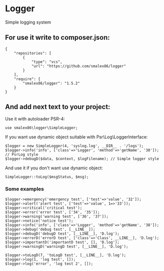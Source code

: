 # Logger
Simple logging system

## For use it write to composer.json: ##

```
{
    "repositories": [
        {
            "type": "vcs",
            "url": "https://github.com/smalex86/logger"
        }
    ],
    "require": {
        "smalex86/logger": "1.5.2"
    }
}
```

## And add next text to your project: ##

Use it with autoloader PSR-4:
```
use smalex86\logger\SimpleLogger;
```
If you want use dynamic object suitable with Psr\Log\LoggerInterface:
```
$logger = new SimpleLogger(4, 'syslog.log', __DIR__ . '/logs');
$logger->info('info', ['class'=>'Logger', 'method'=>'getName', '38']); // PsrLog style
$logger->debugD($data, $context, $logFilename); // Simple logger style
```
And use it if you don't want use dynamic object:
```
SimpleLogger::toLog($msgStatus, $msg);
```

### Some examples ###
```
$logger->emergency('emergency test', ['test'=>'value', '32']);
$logger->alert('alert test', ['test'=>'value', 1=>'33']);
$logger->critical('critical test');
$logger->error('error test', ['34', '35']);
$logger->warning('warning test', ['36', '37']);
$logger->notice('notice test');
$logger->info('info', ['class'=>'Logger', 'method'=>'getName', '38']);
$logger->debug('debug test', [__LINE__]);
$logger->debugD('debugD test', [__LINE__], 'D.log');
$logger->errorD('errorD test', ['class'=>'Class', __LINE__], 'D.log');
$logger->importantD('importantD test', [], 'D.log');
$logger->warningD('warningD test', [__LINE__], 'D.log');

$logger->toLogD(7, 'toLogD test', [__LINE__], 'D.log');
$logger->log(1, 'log test', []);
$logger->log('error', 'log test 2', []);
```
